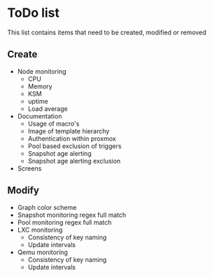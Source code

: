 # ToDo list

This list contains items that need to be created, modified or removed

## Create

* Node monitoring
  * CPU
  * Memory
  * KSM
  * uptime
  * Load average
* Documentation
  * Usage of macro's
  * Image of template hierarchy
  * Authentication within proxmox
  * Pool based exclusion of triggers
  * Snapshot age alerting
  * Snapshot age alerting exclusion
* Screens

## Modify
* Graph color scheme
* Snapshot monitoring regex full match
* Pool monitoring regex full match
* LXC monitoring
  * Consistency of key naming
  * Update intervals
* Qemu monitoring
  * Consistency of key naming
  * Update intervals
